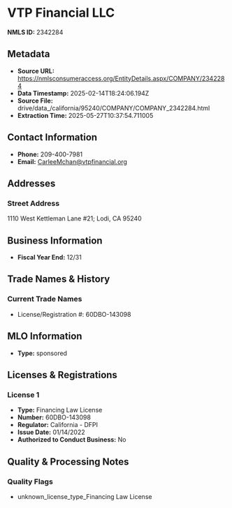 # VTP Financial LLC

**NMLS ID:** 2342284

## Metadata
- **Source URL:** https://nmlsconsumeraccess.org/EntityDetails.aspx/COMPANY/2342284
- **Data Timestamp:** 2025-02-14T18:24:06.194Z
- **Source File:** drive/data_/california/95240/COMPANY/COMPANY_2342284.html
- **Extraction Time:** 2025-05-27T10:37:54.711005

## Contact Information
- **Phone:** 209-400-7981
- **Email:** CarleeMchan@vtpfinancial.org

## Addresses
### Street Address
1110 West Kettleman Lane #21; Lodi, CA 95240

## Business Information
- **Fiscal Year End:** 12/31

## Trade Names & History
### Current Trade Names
- License/Registration #: 60DBO-143098

## MLO Information
- **Type:** sponsored

## Licenses & Registrations

### License 1
- **Type:** Financing Law License
- **Number:** 60DBO-143098
- **Regulator:** California - DFPI
- **Issue Date:** 01/14/2022
- **Authorized to Conduct Business:** No

## Quality & Processing Notes
### Quality Flags
- unknown_license_type_Financing Law License

